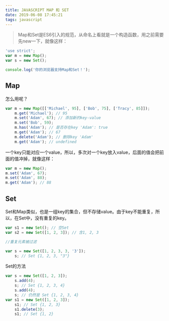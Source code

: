 ```yaml
---
title: JAVASCRIPT MAP 和 SET
date: 2019-06-08 17:45:21
tags: javascript
---
```

>Map和Set是ES6引入的规范，从命名上看就是一个构造函数，用之前需要先new一下，就像这样：

```js
'use strict';
var m = new Map();
var s = new Set();

console.log('你的浏览器支持Map和Set！');
```
## Map
怎么用呢？
```js
var m = new Map([['Michael', 95], ['Bob', 75], ['Tracy', 85]]);
    m.get('Michael'); // 95
    m.set('Adam', 67); // 添加新的key-value
    m.set('Bob', 59);
    m.has('Adam'); // 是否存在key 'Adam': true
    m.get('Adam'); // 67
    m.delete('Adam'); // 删除key 'Adam'
    m.get('Adam'); // undefined
```
一个key只能对应一个value，所以，多次对一个key放入value，后面的值会把前面的值冲掉，就像这样：
```js
var m = new Map();
m.set('Adam', 67);
m.set('Adam', 88);
m.get('Adam'); // 88
```
## Set
Set和Map类似，也是一组key的集合，但不存储value。由于key不能重复，所以，在Set中，没有重复的key。
```js
var s1 = new Set(); // 空Set
var s2 = new Set([1, 2, 3]); // 含1, 2, 3

//重复元素被过滤
```
```js
var s = new Set([1, 2, 3, 3, '3']);
    s; // Set {1, 2, 3, "3"}
```
Set的方法
```js
var s = new Set([1, 2, 3]);
    s.add(4);
    s; // Set {1, 2, 3, 4}
    s.add(4);
    s; // 仍然是 Set {1, 2, 3, 4}
var s1 = new Set([1, 2, 3]);
    s1; // Set {1, 2, 3}
    s1.delete(3);
    s1; // Set {1, 2}
```